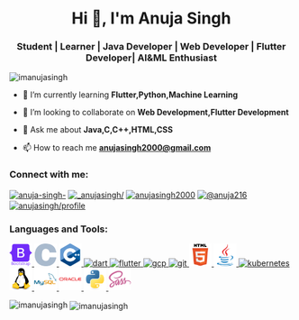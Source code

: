 <h1 align="center">Hi 👋, I'm Anuja Singh</h1>
<h3 align="center">Student | Learner | Java Developer | Web Developer | Flutter Developer| AI&ML Enthusiast</h3>

<p align="left"> <img src="https://komarev.com/ghpvc/?username=imanujasingh&label=Profile%20views&color=0e75b6&style=flat" alt="imanujasingh" /> </p>

- 🌱 I’m currently learning **Flutter,Python,Machine Learning**

- 👯 I’m looking to collaborate on **Web Development,Flutter Development**

- 💬 Ask me about **Java,C,C++,HTML,CSS**

- 📫 How to reach me **anujasingh2000@gmail.com**

<h3 align="left">Connect with me:</h3>
<p align="left">
<a href="https://linkedin.com/in/anuja-singh-" target="blank"><img align="center" src="https://cdn.jsdelivr.net/npm/simple-icons@3.0.1/icons/linkedin.svg" alt="anuja-singh-" height="30" width="40" /></a>
<a href="https://instagram.com/_anujasingh/" target="blank"><img align="center" src="https://cdn.jsdelivr.net/npm/simple-icons@3.0.1/icons/instagram.svg" alt="_anujasingh/" height="30" width="40" /></a>
<a href="https://www.hackerrank.com/anujasingh2000" target="blank"><img align="center" src="https://cdn.jsdelivr.net/npm/simple-icons@3.0.1/icons/hackerrank.svg" alt="anujasingh2000" height="30" width="40" /></a>
<a href="https://www.hackerearth.com/@anuja216" target="blank"><img align="center" src="https://cdn.jsdelivr.net/npm/simple-icons@3.0.1/icons/hackerearth.svg" alt="@anuja216" height="30" width="40" /></a>
<a href="https://auth.geeksforgeeks.org/user/anujasingh/profile" target="blank"><img align="center" src="https://cdn.jsdelivr.net/npm/simple-icons@3.0.1/icons/geeksforgeeks.svg" alt="anujasingh/profile" height="30" width="40" /></a>
</p>

<h3 align="left">Languages and Tools:</h3>
<p align="left"> <a href="https://getbootstrap.com" target="_blank"> <img src="https://raw.githubusercontent.com/devicons/devicon/master/icons/bootstrap/bootstrap-plain-wordmark.svg" alt="bootstrap" width="40" height="40"/> </a> <a href="https://www.cprogramming.com/" target="_blank"> <img src="https://raw.githubusercontent.com/devicons/devicon/master/icons/c/c-original.svg" alt="c" width="40" height="40"/> </a> <a href="https://www.w3schools.com/cpp/" target="_blank"> <img src="https://raw.githubusercontent.com/devicons/devicon/master/icons/cplusplus/cplusplus-original.svg" alt="cplusplus" width="40" height="40"/> </a> <a href="https://dart.dev" target="_blank"> <img src="https://www.vectorlogo.zone/logos/dartlang/dartlang-icon.svg" alt="dart" width="40" height="40"/> </a> <a href="https://flutter.dev" target="_blank"> <img src="https://www.vectorlogo.zone/logos/flutterio/flutterio-icon.svg" alt="flutter" width="40" height="40"/> </a> <a href="https://cloud.google.com" target="_blank"> <img src="https://www.vectorlogo.zone/logos/google_cloud/google_cloud-icon.svg" alt="gcp" width="40" height="40"/> </a> <a href="https://git-scm.com/" target="_blank"> <img src="https://www.vectorlogo.zone/logos/git-scm/git-scm-icon.svg" alt="git" width="40" height="40"/> </a> <a href="https://www.w3.org/html/" target="_blank"> <img src="https://raw.githubusercontent.com/devicons/devicon/master/icons/html5/html5-original-wordmark.svg" alt="html5" width="40" height="40"/> </a> <a href="https://www.java.com" target="_blank"> <img src="https://raw.githubusercontent.com/devicons/devicon/master/icons/java/java-original.svg" alt="java" width="40" height="40"/> </a> <a href="https://kubernetes.io" target="_blank"> <img src="https://www.vectorlogo.zone/logos/kubernetes/kubernetes-icon.svg" alt="kubernetes" width="40" height="40"/> </a> <a href="https://www.linux.org/" target="_blank"> <img src="https://raw.githubusercontent.com/devicons/devicon/master/icons/linux/linux-original.svg" alt="linux" width="40" height="40"/> </a> <a href="https://www.mysql.com/" target="_blank"> <img src="https://raw.githubusercontent.com/devicons/devicon/master/icons/mysql/mysql-original-wordmark.svg" alt="mysql" width="40" height="40"/> </a> <a href="https://www.oracle.com/" target="_blank"> <img src="https://raw.githubusercontent.com/devicons/devicon/master/icons/oracle/oracle-original.svg" alt="oracle" width="40" height="40"/> </a> <a href="https://www.python.org" target="_blank"> <img src="https://raw.githubusercontent.com/devicons/devicon/master/icons/python/python-original.svg" alt="python" width="40" height="40"/> </a> <a href="https://sass-lang.com" target="_blank"> <img src="https://raw.githubusercontent.com/devicons/devicon/master/icons/sass/sass-original.svg" alt="sass" width="40" height="40"/> </a> </p>

<p><img align="left" src="https://github-readme-stats.vercel.app/api/top-langs?username=imanujasingh&show_icons=true&locale=en&layout=compact" alt="imanujasingh" /></p>

<p>&nbsp;<img align="center" src="https://github-readme-stats.vercel.app/api?username=imanujasingh&show_icons=true&locale=en" alt="imanujasingh" /></p>
